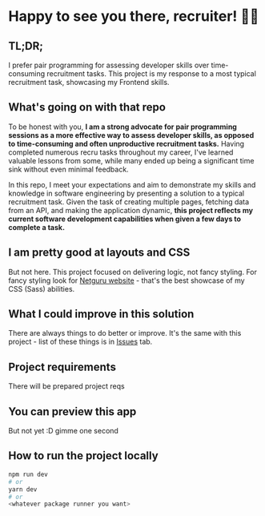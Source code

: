
#  Happy to see you there, recruiter! 👋🏻
## TL;DR;
I prefer pair programming for assessing developer skills over time-consuming recruitment tasks. This project is my response to a most typical recruitment task, showcasing my Frontend skills.

## What's going on with that repo
To be honest with you, **I am a strong advocate for pair programming sessions as a more effective way to assess developer skills, as opposed to time-consuming and often unproductive recruitment tasks.** Having completed numerous recru tasks throughout my career, I've learned valuable lessons from some, while many ended up being a significant time sink without even minimal feedback.  
  
In this repo, I meet your expectations and aim to demonstrate my skills and knowledge in software engineering by presenting a solution to a typical recruitment task. Given the task of creating multiple pages, fetching data from an API, and making the application dynamic, **this project reflects my current software development capabilities when given a few days to complete a task.**

## I am pretty good at layouts and CSS
But not here. This project focused on delivering logic, not fancy styling. For fancy styling look for [Netguru website](https://www.netguru.com/) - that's the best showcase of my CSS (Sass) abilities. 

## What I could improve in this solution
There are always things to do better or improve. It's the same with this project - list of these things is in [Issues](https://github.com/kacperwalter/typical-recru-project/issues) tab.

## Project requirements
There will be prepared project reqs

## You can preview this app
But not yet :D gimme one second 

## How to run the project locally
```bash
npm run dev
# or
yarn dev
# or
<whatever package runner you want>
```
